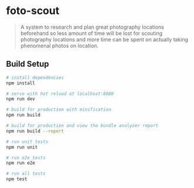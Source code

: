 # foto-scout

> A system to research and plan great photography locations beforehand so less amount of time will be lost for scouting photography locations and more time can be spent on actually taking phenomenal photos on location.

## Build Setup

``` bash
# install dependencies
npm install

# serve with hot reload at localhost:8080
npm run dev

# build for production with minification
npm run build

# build for production and view the bundle analyzer report
npm run build --report

# run unit tests
npm run unit

# run e2e tests
npm run e2e

# run all tests
npm test
```
